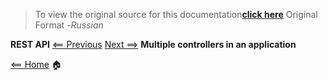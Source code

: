 

> To view the original source for this documentation[**click here**](https://swipeio.dev/docs/installation) Original Format -*Russian*



**REST API** [<== Previous](installation.md.md)  [Next ==>](multiple-controllers.md) **Multiple controllers in an application**

[<== Home](README.md) 🏠
